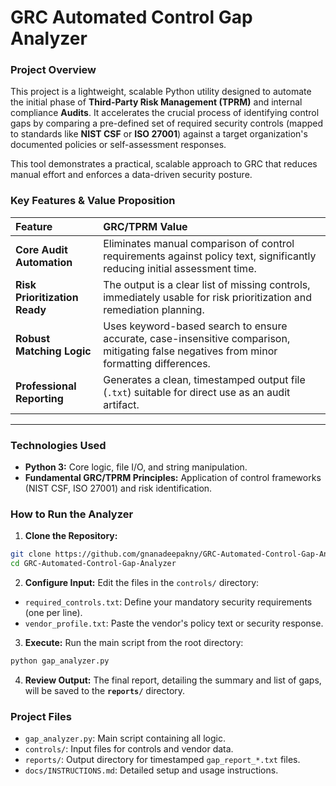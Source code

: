 # GRC Automated Control Gap Analyzer

### Project Overview
This project is a lightweight, scalable Python utility designed to automate the initial phase of **Third-Party Risk Management (TPRM)** and internal compliance **Audits**. It accelerates the crucial process of identifying control gaps by comparing a pre-defined set of required security controls (mapped to standards like **NIST CSF** or **ISO 27001**) against a target organization's documented policies or self-assessment responses.

This tool demonstrates a practical, scalable approach to GRC that reduces manual effort and enforces a data-driven security posture.

### Key Features & Value Proposition

| Feature | GRC/TPRM Value |
| :--- | :--- |
| **Core Audit Automation** | Eliminates manual comparison of control requirements against policy text, significantly reducing initial assessment time. |
| **Risk Prioritization Ready** | The output is a clear list of missing controls, immediately usable for risk prioritization and remediation planning. |
| **Robust Matching Logic** | Uses keyword-based search to ensure accurate, case-insensitive comparison, mitigating false negatives from minor formatting differences. |
| **Professional Reporting** | Generates a clean, timestamped output file (`.txt`) suitable for direct use as an audit artifact. |

---

### Technologies Used

* **Python 3:** Core logic, file I/O, and string manipulation.
* **Fundamental GRC/TPRM Principles:** Application of control frameworks (NIST CSF, ISO 27001) and risk identification.

### How to Run the Analyzer

1. **Clone the Repository:**
 ```bash
 git clone https://github.com/gnanadeepakny/GRC-Automated-Control-Gap-Analyzer.git
 cd GRC-Automated-Control-Gap-Analyzer
 ```
2. **Configure Input:** Edit the files in the `controls/` directory:
 * `required_controls.txt`: Define your mandatory security requirements (one per line).
 * `vendor_profile.txt`: Paste the vendor's policy text or security response.
3. **Execute:** Run the main script from the root directory:
 ```bash
 python gap_analyzer.py
 ```
4. **Review Output:** The final report, detailing the summary and list of gaps, will be saved to the **`reports/`** directory.

### Project Files

* `gap_analyzer.py`: Main script containing all logic.
* `controls/`: Input files for controls and vendor data.
* `reports/`: Output directory for timestamped `gap_report_*.txt` files.
* `docs/INSTRUCTIONS.md`: Detailed setup and usage instructions.